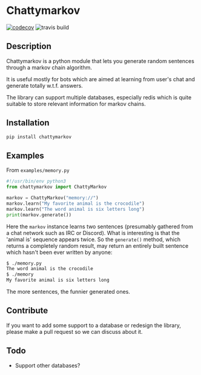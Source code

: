 # Chattymarkov

[![codecov](https://codecov.io/gh/Ge0/chattymarkov/branch/master/graph/badge.svg)](https://codecov.io/gh/Ge0/chattymarkov)
![travis build](https://travis-ci.org/Ge0/chattymarkov.svg?branch=master)

## Description

Chattymarkov is a python module that lets you generate random sentences
through a markov chain algorithm.

It is useful mostly for bots which are aimed at learning from user's chat and
generate totally w.t.f. answers.

The library can support multiple databases, especially redis which is quite
suitable to store relevant information for markov chains.

## Installation

```bash
pip install chattymarkov
```

## Examples

From `examples/memory.py`

```python
#!/usr/bin/env python3
from chattymarkov import ChattyMarkov

markov = ChattyMarkov("memory://")
markov.learn("My favorite animal is the crocodile")
markov.learn("The word animal is six letters long")
print(markov.generate())
```

Here the `markov` instance learns two sentences (presumably gathered from a
chat network such as IRC or Discord). What is interesting is that the
'animal is' sequence appears twice. So the `generate()` method, which returns
a completely random result, may return an entirely built sentence which hasn't
been ever written by anyone:

```bash
$ ./memory.py
The word animal is the crocodile
$ ./memory
My favorite animal is six letters long
```

The more sentences, the funnier generated ones.

## Contribute

If you want to add some support to a database or redesign the library,
please make a pull request so we can discuss about it.

## Todo

  * Support other databases?
